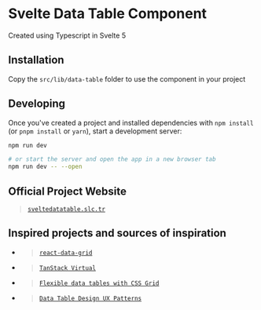 # Svelte Data Table Component

Created using Typescript in Svelte 5

## Installation

Copy the `src/lib/data-table` folder to use the component in your project

## Developing

Once you've created a project and installed dependencies with `npm install` (or `pnpm install` or `yarn`), start a development server:

```bash
npm run dev

# or start the server and open the app in a new browser tab
npm run dev -- --open
```

## Official Project Website

> [`sveltedatatable.slc.tr`](https://sveltedatatable.slc.tr/)

## Inspired projects and sources of inspiration

- > [`react-data-grid`](https://adazzle.github.io/react-data-grid/#/CommonFeatures)
- > [`TanStack Virtual`](https://tanstack.com/virtual/latest)
- > [`Flexible data tables with CSS Grid`](https://adamlynch.com/flexible-data-tables-with-css-grid/)
- > [`Data Table Design UX Patterns`](https://adamlynch.com/flexible-data-tables-with-css-grid/)
